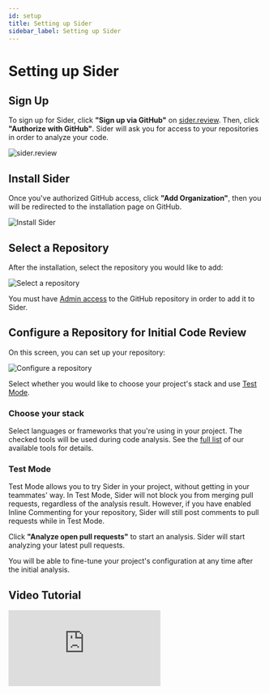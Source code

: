 ```yaml
---
id: setup
title: Setting up Sider
sidebar_label: Setting up Sider
---
```


# Setting up Sider

## Sign Up

To sign up for Sider, click **"Sign up via GitHub"** on [sider.review](https://sider.review).
Then, click **"Authorize with GitHub"**. Sider will ask you for access to your repositories in order to analyze your code.

![sider.review](../assets/heroarea-signup.png)

## Install Sider

Once you've authorized GitHub access, click **"Add Organization"**, then you will be redirected to the installation page on GitHub.

![Install Sider](../assets/install-github-apps.png)

## Select a Repository

After the installation, select the repository you would like to add:

![Select a repository](../assets/select-a-repository.png)

You must have [Admin access](https://help.github.com/en/github/setting-up-and-managing-organizations-and-teams/repository-permission-levels-for-an-organization) to the GitHub repository in order to add it to Sider.

## Configure a Repository for Initial Code Review

On this screen, you can set up your repository:

![Configure a repository](../assets/configure-a-repository.png)

Select whether you would like to choose your project's stack and use [Test Mode](#test-mode).

### Choose your stack

Select languages or frameworks that you're using in your project. The checked tools will be used during code analysis. See the [full list](../index.md#analysis-tools) of our available tools for details.

### Test Mode

Test Mode allows you to try Sider in your project, without getting in your teammates' way. In Test Mode, Sider will not block you from merging pull requests, regardless of the analysis result. However, if you have enabled Inline Commenting for your repository, Sider will still post comments to pull requests while in Test Mode.

Click **"Analyze open pull requests"** to start an analysis. Sider will start analyzing your latest pull requests.

You will be able to fine-tune your project's configuration at any time after the initial analysis.

## Video Tutorial

<div className="Video">
  <iframe src="https://www.youtube.com/embed/bCfgdf4cjcU" frameBorder="0" allowFullScreen></iframe>
</div>
